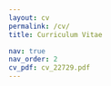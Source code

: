 ```yaml
---
layout: cv
permalink: /cv/
title: Curriculum Vitae

nav: true
nav_order: 2
cv_pdf: cv_22729.pdf
---
```

